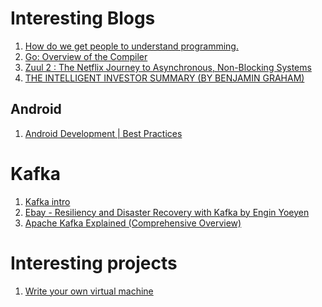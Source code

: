 # Interesting Blogs
1. [How do we get people to understand programming.]
2. [Go: Overview of the Compiler]
3. [Zuul 2 : The Netflix Journey to Asynchronous, Non-Blocking Systems]
4. [THE INTELLIGENT INVESTOR SUMMARY (BY BENJAMIN GRAHAM)]

## Android 
1. [Android Development | Best Practices]

# Kafka
1. [Kafka intro]
2. [Ebay - Resiliency and Disaster Recovery with Kafka by Engin Yoeyen]
3. [Apache Kafka Explained (Comprehensive Overview)]


# Interesting projects
1. [Write your own virtual machine] 

[THE INTELLIGENT INVESTOR SUMMARY (BY BENJAMIN GRAHAM)]: https://www.youtube.com/watch?v=npoyc_X5zO8&feature=youtu.be
[Zuul 2 : The Netflix Journey to Asynchronous, Non-Blocking Systems]: https://netflixtechblog.com/zuul-2-the-netflix-journey-to-asynchronous-non-blocking-systems-45947377fb5c
[Go: Overview of the Compiler]: https://medium.com/a-journey-with-go/go-overview-of-the-compiler-4e5a153ca889
[Ebay - Resiliency and Disaster Recovery with Kafka by Engin Yoeyen]: https://tech.ebayinc.com/engineering/resiliency-and-disaster-recovery-with-kafka/
[Kafka intro]: https://kafka.apache.org/intro
[Apache Kafka Explained (Comprehensive Overview)]: https://www.youtube.com/watch?v=JalUUBKdcA0
[Write your own virtual machine]: https://justinmeiners.github.io/lc3-vm/
[How do we get people to understand programming.]: http://worrydream.com/LearnableProgramming/
[Android Development | Best Practices]: https://proandroiddev.com/android-development-best-practices-7278e9cdbbe9
